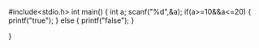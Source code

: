  #include<stdio.h>
int main()
{
    int a;
    scanf("%d",&a);
    if(a>=10&&a<=20)
    {
        printf("true");
    }
    else
    {
        printf("false");
    }
    
    
       
}

